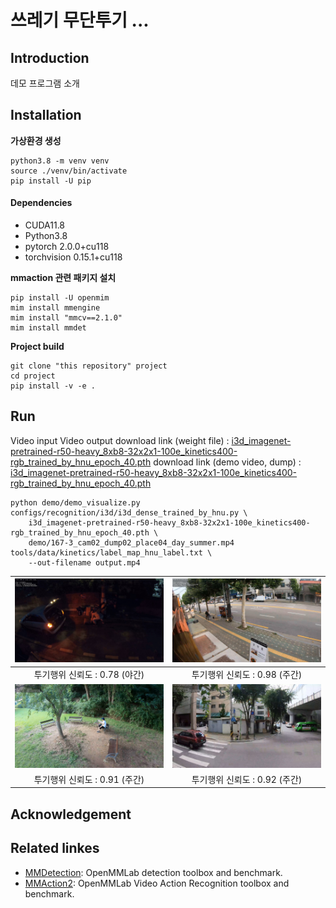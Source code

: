
# 쓰레기 무단투기 ...

## Introduction

데모 프로그램 소개

## Installation

**가상환경 생성**
```
python3.8 -m venv venv
source ./venv/bin/activate
pip install -U pip
```

#### Dependencies
- CUDA11.8
- Python3.8
- pytorch 2.0.0+cu118
- torchvision 0.15.1+cu118


**mmaction 관련 패키지 설치**
```
pip install -U openmim
mim install mmengine
mim install "mmcv==2.1.0"
mim install mmdet
```

**Project build**
```
git clone "this repository" project
cd project
pip install -v -e .
```

## Run
Video input Video output
download link (weight file) : [i3d_imagenet-pretrained-r50-heavy_8xb8-32x2x1-100e_kinetics400-rgb_trained_by_hnu_epoch_40.pth]()
download link (demo video, dump) : [i3d_imagenet-pretrained-r50-heavy_8xb8-32x2x1-100e_kinetics400-rgb_trained_by_hnu_epoch_40.pth]()
```
python demo/demo_visualize.py configs/recognition/i3d/i3d_dense_trained_by_hnu.py \
    i3d_imagenet-pretrained-r50-heavy_8xb8-32x2x1-100e_kinetics400-rgb_trained_by_hnu_epoch_40.pth \
    demo/167-3_cam02_dump02_place04_day_summer.mp4 tools/data/kinetics/label_map_hnu_label.txt \
    --out-filename output.mp4
```

| ![사진1](resources/1_night_summer.jpg) | ![사진2](resources/2_day_spring.jpg) |
|:-----------------:|:---------------:|
| 투기행위 신뢰도 : 0.78 (야간)             | 투기행위 신뢰도 : 0.98 (주간)           |
| ![사진3](resources/3_day_summer.jpg) | ![사진4](resources/4_day_summer.jpg) |
| 투기행위 신뢰도 : 0.91 (주간)             | 투기행위 신뢰도 : 0.92 (주간)           |

## Acknowledgement



## Related linkes

- [MMDetection](https://github.com/open-mmlab/mmdetection): OpenMMLab detection toolbox and benchmark.
- [MMAction2](https://github.com/open-mmlab/mmaction2): OpenMMLab Video Action Recognition toolbox and benchmark.
